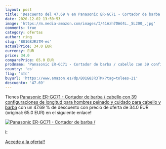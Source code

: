 ```yaml
---
layout: post
title: 'Descuento del 47.69 % en Panasonic ER-GC71 - Cortador de barba / '
date: 2020-12-02 13:50:53
image: 'https://m.media-amazon.com/images/I/41Azh7OWd4L._SL200_.jpg'
comments: true
category: ofertas
author: ring
slug: 'B01G8JR3TM-es'
actualPrice: 34.0 EUR
currency: EUR
price: 34.0
comparePrice: 65.0 EUR
prodname: 'Panasonic ER-GC71 - Cortador de barba / cabello con 39 configuraciones de longitud  para hombres  peinado y cuidado para cabello y barba'
country: 'es'
flag: '🇪🇸'
buyurl: 'https://www.amazon.es/dp/B01G8JR3TM/?tag=tolees-21'
descuento: '47.69'
---
```


Tienes [Panasonic ER-GC71 - Cortador de barba / cabello con 39 configuraciones de longitud  para hombres  peinado y cuidado para cabello y barba](https://www.amazon.es/dp/B01G8JR3TM/?tag=tolees-21) con un 47.69 % de descuento con precio de oferta de 34.0 EUR (original: 65.0 EUR) en el siguiente enlace!

[![Panasonic ER-GC71 - Cortador de barba / ](https://m.media-amazon.com/images/I/41Azh7OWd4L._SL200_.jpg)](https://www.amazon.es/dp/B01G8JR3TM/?tag=tolees-21)

ℹ️:


[Accede a la oferta!!](https://www.amazon.es/dp/B01G8JR3TM/?tag=tolees-21)

